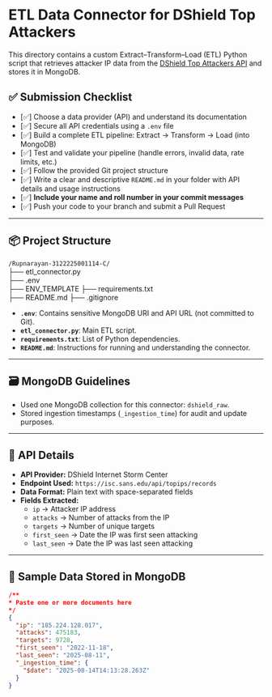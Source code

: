 # ETL Data Connector for DShield Top Attackers  
This directory contains a custom Extract–Transform–Load (ETL) Python script that retrieves attacker IP data from the [DShield Top Attackers API](https://isc.sans.edu/) and stores it in MongoDB.  

## ✅ Submission Checklist

- [✅] Choose a data provider (API) and understand its documentation  
- [✅] Secure all API credentials using a `.env` file  
- [✅] Build a complete ETL pipeline: Extract → Transform → Load (into MongoDB)  
- [✅] Test and validate your pipeline (handle errors, invalid data, rate limits, etc.)  
- [✅] Follow the provided Git project structure  
- [✅] Write a clear and descriptive `README.md` in your folder with API details and usage instructions  
- [✅] **Include your name and roll number in your commit messages**  
- [✅] Push your code to your branch and submit a Pull Request  

---

## 📦 Project Structure

`/Rupnarayan-3122225001114-C/`  
├── etl_connector.py  
├── .env  
├── ENV_TEMPLATE
├── requirements.txt  
├── README.md
├── .gitignore

- **`.env`**: Contains sensitive MongoDB URI and API URL (not committed to Git).  
- **`etl_connector.py`**: Main ETL script.  
- **`requirements.txt`**: List of Python dependencies.  
- **`README.md`**: Instructions for running and understanding the connector.  

---

## 🗃️ MongoDB Guidelines

- Used one MongoDB collection for this connector: `dshield_raw`.  
- Stored ingestion timestamps (`_ingestion_time`) for audit and update purposes.  

---

## 📡 API Details

- **API Provider:** DShield Internet Storm Center  
- **Endpoint Used:** `https://isc.sans.edu/api/topips/records`  
- **Data Format:** Plain text with space-separated fields  
- **Fields Extracted:**  
  - `ip` → Attacker IP address  
  - `attacks` → Number of attacks from the IP  
  - `targets` → Number of unique targets  
  - `first_seen` → Date the IP was first seen attacking  
  - `last_seen` → Date the IP was last seen attacking  

---

## 📜 Sample Data Stored in MongoDB

```json
/** 
* Paste one or more documents here
*/
{
  "ip": "185.224.128.017",
  "attacks": 475183,
  "targets": 9728,
  "first_seen": "2022-11-18",
  "last_seen": "2025-08-11",
  "_ingestion_time": {
    "$date": "2025-08-14T14:13:28.263Z"
  }
}
